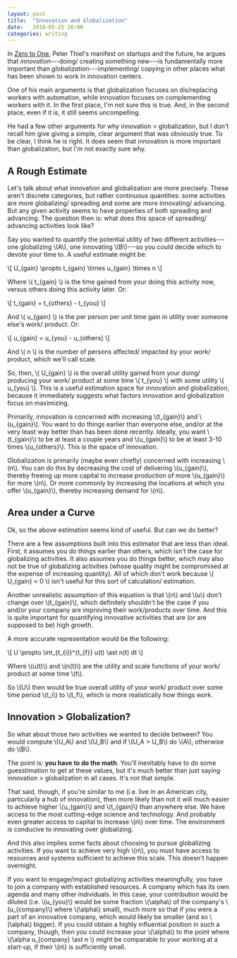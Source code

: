 ```yaml
---
layout: post
title:  "Innovation and Globalization"
date:   2018-05-25 16:00 
categories: writing 
---
```


In [Zero to One](https://www.amazon.com/Zero-One-Notes-Startups-Future/dp/0804139296), 
Peter Thiel's manifest on startups and the future, he argues that *innovation*---doing/ 
creating something new---is fundamentally more important than *globalization*---implementing/ 
copying in other places what has been shown to work in innovation centers.  

One of his main arguments is that globalization focuses on dis/replacing workers 
with automation, while innovation focuses on complementing workers with it.  In the 
first place, I'm not sure this is true. And, in the second place, even if it is, 
it still seems uncompelling. 

He had a few other arguments for why innovation > globalization, but I don't recall
him give giving a simple, clear argument that was obviously true.  To be clear, 
I think he is right.  It does seem that innovation is more important than 
globalization, but I'm not exactly sure why.   

## A Rough Estimate  

Let's talk about what innovation and globalization are more precisely. These
aren't discrete categories, but rather continuous quantities: some activities
are more globalizing/ spreading and some are more innovating/ advancing.  But any 
given activity seems to have properties of both spreading and advancing.  The 
question then is: what does this space of spreading/ advancing activities look like? 

Say you wanted to quantify the potential utility of two different
activities---one globalizing \\(A\\), one innovating \\(B\\)---so you could decide 
which to devote your time to. A useful estimate might be: 

\\[ U_{gain} \propto t_{gain} \times u_{gain} \times n \\]

Where \\( t_{gain} \\) is the time gained from your doing this activity now, versus
others doing this activity later. Or: 

\\[ t_{gain} = t_{others} - t_{you} \\]

And \\( u_{gain} \\) is the per person per unit time gain in utility over someone
else's work/ product. Or: 

\\[ u_{gain} = u_{you} - u_{others} \\]

And \\( n \\) is the number of persons affected/ impacted by your work/ product, 
which we'll call scale. 

So, then, \\( U_{gain} \\) is the overall utility gained from your doing/ producing
your work/ product at some time \\( t_{you} \\) with some utility \\( u_{you} \\). 
This is a useful estimation space for innovation and globalization, because it 
immediately suggests what factors innovation and globalization focus on maximizing. 

Primarily, innovation is concerned with increasing \\(t_{gain}\\) and \\(u_{gain}\\). 
You want to do things earlier than everyone else, and/or at the very least way 
better than has been done recently.  Ideally, you want \\(t_{gain}\\) to be at least 
a couple years and \\(u_{gain}\\) to be at least 3-10 times \\(u_{others}\\).  This 
is the space of innovation. 

Globalization is primarily (maybe even chiefly) concerned with increasing \\(n\\). 
You can do this by decreasing the cost of delivering \\(u_{gain}\\), thereby freeing
up more capital to increase production of more \\(u_{gain}\\) for more \\(n\\). Or 
more commonly by increasing the locations at which you offer \\(u_{gain}\\), 
thereby increasing demand for \\(n\\). 

## Area under a Curve

Ok, so the above estimation seems kind of useful. But can we do better? 

There are a few assumptions built into this estimator that are less than ideal.  First, 
it assumes you do things earlier than others, which isn't the case for globalizing
activities.  It also assumes you do things better, which may also not be true of 
globalizing activities (whose quality might be compromised at the expense of increasing 
quantity).  All of which don't work because \\( U_{gain} < 0 \\) isn't useful for this 
sort of calculation/ estimation. 

Another unrealistic assumption of this equation is that \\(n\\) and \\(u\\) don't 
change over \\(t_{gain}\\), which definitely shouldn't be the case if you and/or your 
company are improving their work/products over time.  And this is quite important 
for quantifying innovative activities that are (or are supposed to be) high growth.  

A more accurate representation would be the following:    

\\[ U \propto \int_{t_{i}}^{t_{f}} u(t) \ast n(t)   dt \\]

Where \\(u(t)\\) and \\(n(t)\\) are the utility and scale functions of your work/ product 
at some time \\(t\\). 

So \\(U\\) then would be true overall utility of your work/ product over some time period \\(t_i\\)
to \\(t_f\\), which is more realistically how things work. 

## Innovation > Globalization? 

So what about those two activities we wanted to decide between? You would compute \\(U_A\\)
and \\(U_B\\) and if \\(U_A > U_B\\) do \\(A\\), otherwise do \\(B\\).

The point is: **you have to do the math**. You'll inevitably have to do some guesstimation
to get at these values, but it's much better than just saying innovation > globalization in
all cases.  It's not that simple. 

That said, though, if you're similar to me (i.e. live in an American city, particularly a hub
of innovation), then more likely than not it will much easier to achieve higher 
\\(u_{gain}\\) and \\(t_{gain}\\) than anywhere else.  We have access to the most cutting-edge 
science and technology.  And probably even greater access to capital to increase \\(n\\) over 
time. The environment is conducive to innovating over globalizing.  

And this also implies some facts about choosing to pursue globalizing activities.  If you want 
to achieve very high \\(n\\), you must have access to resources and systems sufficient to 
achieve this scale. This doesn't happen overnight.  

If you want to engage/impact globalizing activities meaningfully, you have to join a company with 
established resources.  A company which has its own agenda and many other individuals.  In this case, 
your contribution would be diluted (i.e. \\(u_{you}\\) would be some fraction \\(\alpha\\) of the 
company's \\(u_{company}\\) where \\(\alpha\\) small), much more so that if you were a part of an innovative 
company, which would likely be smaller (and so \\(\alpha\\) bigger).  If you could obtain a 
highly influential position in such a company, though, then you could increase your \\(\alpha\\) to 
the point where \\(\alpha u_{company} \ast n \\) might be comparable to your working at a start-up,
if their \\(n\\) is sufficiently small. 








    




  
